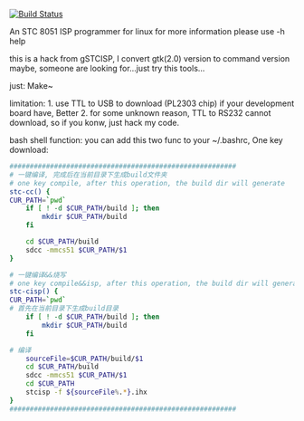 
[![Build Status](https://travis-ci.org/van9ogh/stc-isp.svg)](https://travis-ci.org/van9ogh/stc-isp)

An STC 8051 ISP programmer for linux
for more information please use -h help


this is a hack from gSTCISP, I convert gtk(2.0) version to command version
maybe, someone are looking for...just try this tools...

just: Make~

limitation:
	1. use TTL to USB to download (PL2303 chip) if your 
	   development board have, Better
	2. for some unknown reason, TTL to RS232 cannot download, 
	   so if you konw, just hack my code.

bash shell function:
you can add this two func to your ~/.bashrc, One key download:

```bash
########################################################
# 一键编译, 完成后在当前目录下生成build文件夹
# one key compile, after this operation, the build dir will generate
stc-cc() {
CUR_PATH=`pwd`
	if [ ! -d $CUR_PATH/build ]; then
		mkdir $CUR_PATH/build
	fi

	cd $CUR_PATH/build
	sdcc -mmcs51 $CUR_PATH/$1
}
```

```bash
# 一键编译&&烧写
# one key compile&&isp, after this operation, the build dir will generate and programmed to STC chip
stc-cisp() {
CUR_PATH=`pwd`
# 首先在当前目录下生成build目录
	if [ ! -d $CUR_PATH/build ]; then
		mkdir $CUR_PATH/build
	fi

# 编译
	sourceFile=$CUR_PATH/build/$1
	cd $CUR_PATH/build
	sdcc -mmcs51 $CUR_PATH/$1
	cd $CUR_PATH
	stcisp -f ${sourceFile%.*}.ihx
}
########################################################
```
